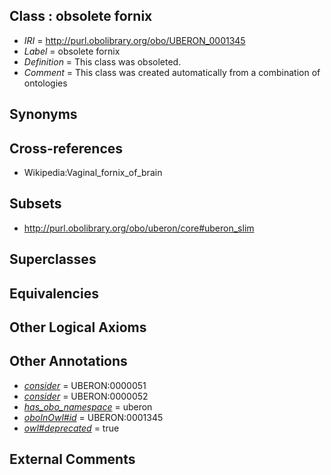 
## Class : obsolete fornix

 * *IRI* = http://purl.obolibrary.org/obo/UBERON_0001345
 * *Label* = obsolete fornix
 * *Definition* = This class was obsoleted.
 * *Comment* = This class was created automatically from a combination of ontologies

## Synonyms


## Cross-references

 * Wikipedia:Vaginal_fornix_of_brain

## Subsets

 * http://purl.obolibrary.org/obo/uberon/core#uberon_slim

## Superclasses


## Equivalencies


## Other Logical Axioms


## Other Annotations

 * *[consider](../../er/oboInOwl#consider.md)* = UBERON:0000051
 * *[consider](../../er/oboInOwl#consider.md)* = UBERON:0000052
 * *[has_obo_namespace](../../ce/oboInOwl#hasOBONamespace.md)* = uberon
 * *[oboInOwl#id](../../id/oboInOwl#id.md)* = UBERON:0001345
 * *[owl#deprecated](../../ed/owl#deprecated.md)* = true

## External Comments

